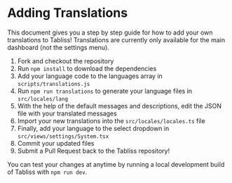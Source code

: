 # Adding Translations

This document gives you a step by step guide for how to add your own translations to Tabliss!
Translations are currently only available for the main dashboard (not the settings menu).

1. Fork and checkout the repository
2. Run `npm install` to download the dependencies
3. Add your language code to the languages array in `scripts/translations.js`
4. Run `npm run translations` to generate your language files in `src/locales/lang`
5. With the help of the default messages and descriptions, edit the JSON file with your translated messages
6. Import your new translations into the `src/locales/locales.ts` file
7. Finally, add your language to the select dropdown in `src/views/settings/System.tsx`
8. Commit your updated files
9. Submit a Pull Request back to the Tabliss repository!

You can test your changes at anytime by running a local development build of Tabliss with `npm run dev`.

